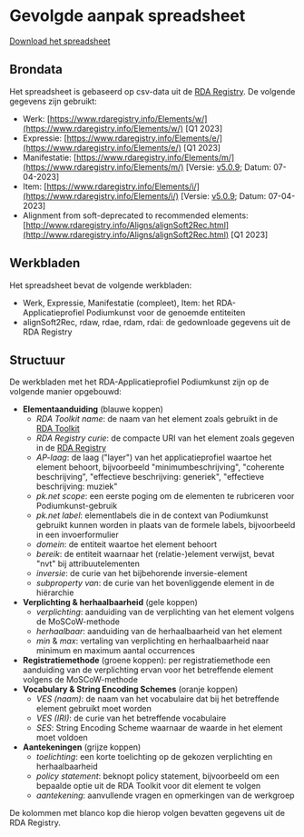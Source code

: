 # Gevolgde aanpak spreadsheet

[Download het spreadsheet](../assets/RDA-AP_Podiumkunst-net.xlsx)

## Brondata

Het spreadsheet is gebaseerd op csv-data uit de [RDA Registry](http://www.rdaregistry.info/). De volgende gegevens zijn gebruikt:

* Werk: [https://www.rdaregistry.info/Elements/w/](https://www.rdaregistry.info/Elements/w/) [Q1 2023]
* Expressie: [https://www.rdaregistry.info/Elements/e/](https://www.rdaregistry.info/Elements/e/) [Q1 2023]
* Manifestatie: [https://www.rdaregistry.info/Elements/m/](https://www.rdaregistry.info/Elements/m/) [Versie: [v5.0.9](https://github.com/RDARegistry/RDA-Vocabularies/releases/tag/v5.0.9); Datum: 07-04-2023]
* Item: [https://www.rdaregistry.info/Elements/i/](https://www.rdaregistry.info/Elements/i/) [Versie: [v5.0.9](https://github.com/RDARegistry/RDA-Vocabularies/releases/tag/v5.0.9); Datum: 07-04-2023]
* Alignment from soft-deprecated to recommended elements: [http://www.rdaregistry.info/Aligns/alignSoft2Rec.html](http://www.rdaregistry.info/Aligns/alignSoft2Rec.html) [Q1 2023]

## Werkbladen

Het spreadsheet bevat de volgende werkbladen:

* Werk, Expressie, Manifestatie (compleet), Item: het RDA-Applicatieprofiel Podiumkunst voor de genoemde entiteiten
* alignSoft2Rec, rdaw, rdae, rdam, rdai: de gedownloade gegevens uit de RDA Registry

## Structuur

De werkbladen met het RDA-Applicatieprofiel Podiumkunst zijn op de volgende manier opgebouwd:

* **Elementaanduiding** (blauwe koppen)
  * _RDA Toolkit name_: de naam van het element zoals gebruikt in de [RDA Toolkit](http://access.rdatoolkit.org/)
  * _RDA Registry curie_: de compacte URI van het element zoals gegeven in de [RDA Registry](http://www.rdaregistry.info/)
  * _AP-laag_: de laag ("layer") van het applicatieprofiel waartoe het element behoort, bijvoorbeeld "minimumbeschrijving", "coherente beschrijving", "effectieve beschrijving: generiek", "effectieve beschrijving: muziek"
  * _pk.net scope_: een eerste poging om de elementen te rubriceren voor Podiumkunst-gebruik
  * _pk.net label_: elementlabels die in de context van Podiumkunst gebruikt kunnen worden in plaats van de formele labels, bijvoorbeeld in een invoerformulier
  * _domein_: de entiteit waartoe het element behoort
  * _bereik_: de entiteit waarnaar het (relatie-)element verwijst, bevat "nvt" bij attribuutelementen
  * _inversie_: de curie van het bijbehorende inversie-element
  * _subproperty van_: de curie van het bovenliggende element in de hiërarchie
* **Verplichting & herhaalbaarheid** (gele koppen)
  * _verplichting_: aanduiding van de verplichting van het element volgens de MoSCoW-methode
  * _herhaalbaar_: aanduiding van de herhaalbaarheid van het element
  * _min_ & _max_: vertaling van verplichting en herhaalbaarheid naar minimum en maximum aantal occurrences
* **Registratiemethode** (groene koppen): per registratiemethode een aanduiding van de verplichting ervan voor het betreffende element volgens de MoSCoW-methode
* **Vocabulary & String Encoding Schemes** (oranje koppen)
  * _VES (naam)_: de naam van het vocabulaire dat bij het betreffende element gebruikt moet worden
  * _VES (IRI)_: de curie van het betreffende vocabulaire
  * _SES_: String Encoding Scheme waarnaar de waarde in het element moet voldoen
* **Aantekeningen** (grijze koppen)
  * _toelichting_: een korte toelichting op de gekozen verplichting en herhaalbaarheid
  * _policy statement_: beknopt policy statement, bijvoorbeeld om een bepaalde optie uit de RDA Toolkit voor dit element te volgen
  * _aantekening_: aanvullende vragen en opmerkingen van de werkgroep

De kolommen met blanco kop die hierop volgen bevatten gegevens uit de RDA Registry.
